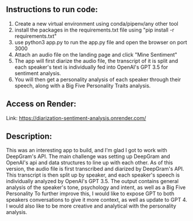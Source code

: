## Instructions to run code:
1) Create a new virtual environment using conda/pipenv/any other tool
2) install the packages in the requirements.txt file using "pip install -r requirements.txt"
3) use python3 app.py to run the app.py file and open the browser on port 3000
4) Attach an audio file on the landing page and click "Mine Sentiment"
5) The app will first diarize the audio file, the transcript of it is split and each speaker's text is individually fed into OpenAI's GPT 3.5 for sentiment analysis.
6) You will then get a personality analysis of each speaker through their speech, along with a Big Five Personality Traits analysis.

## Access on Render:
Link: https://diarization-sentiment-analysis.onrender.com/

## Description:
This was an interesting app to build, and I'm glad I got to work with DeepGram's API. The main challenge was setting up DeepGram and OpenAI's api and data structures to line up with each other.
As of this version, the audio file is first transcribed and diarized by DeepGram's API. This transcript is then split up by speaker, and each speaker's speech is individually analyzed by OpenAI's GPT 3.5.
The output contains general analysis of the speaker's tone, psychology and intent, as well as a Big Five Personality
To further improve this, I would like to expose GPT to both speakers conversations to give it more context, as well as update to GPT 4. I would also like to be more creative and analytical with the personality analysis.
